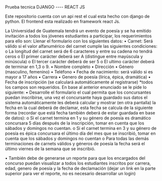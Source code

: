 Prueba tecnica 
DJANGO ---- REACT JS

Este repositorio cuenta con un api rest el cual esta hecho con django de python.
El frontend esta realizado en framework react Js.

La Universidad de Guatemala tendrá un evento de poesía y se ha emitido invitación a todos
los jóvenes estudiantes a participar, los requerimientos para ello son:
Llenar el formulario con los siguientes datos:
• Carnet: Será válido si el valor alfanumérico del carnet cumple las siguientes condiciones:
o La longitud del carnet será de 6 caracteres y entre su cadena no tendrá ceros
o El primer carácter deberá ser A (distingue entre mayúscula y minúscula)
o El tercer carácter deberá de ser 5
o El ultimo carácter deberá de terminar en 1,3 o 9.
• Nombre completo
• Dirección
• Género (masculino, femenino)
• Teléfono
• Fecha de nacimiento: será válido si es mayor a 17 años
• Carrera
• Genero de poesía (lírica, épica, dramática)
• Fecha de inscripción (se calculará automáticamente al registrarse)
*todos los campos son requeridos.
En base al anterior enunciado se le pide lo siguiente:
• Desarrolle el formulario el cual permita que los concursantes puedan inscribirse, una vez el
concursante haya guardado sus datos el sistema automáticamente les deberá calcular y
mostrar (en otra pantalla) la fecha en la cual deberá de declamar, esta fecha se calcula de la
siguiente forma (recordar que está fecha también deberá de estar guardada en base de
datos):
o Si el carnet termina en 1 y su género de poesía es dramático concursara 5 días
después de la inscripción, tomar en cuenta que los sábados y domingos no cuentan.
o Si el carnet termina en 3 y su género de poesía es épica concursara el último día del
mes que se inscribió, tomar en cuenta que los sábados y domingos no cuentan
o Para todas las demás terminaciones de carnets válidos y géneros de poesía la fecha
será el último viernes de la semana que se inscribió.

• También debe de generarse un reporte para que los encargados del concurso puedan
visualizar a todos los estudiantes inscritos por carrera, edad, genero de poesía y la fecha de
declamación (dejar un link en la parte superior para ver el reporte, no es necesario
desarrollar un login)
